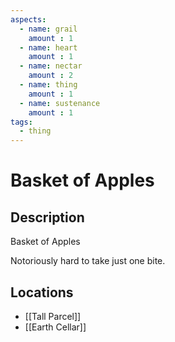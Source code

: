 ```yaml
---
aspects: 
  - name: grail
    amount : 1
  - name: heart
    amount : 1
  - name: nectar
    amount : 2
  - name: thing
    amount : 1
  - name: sustenance
    amount : 1
tags:
  - thing
---
```


# Basket of Apples

## Description
Basket of Apples

Notoriously hard to take just one bite.
## Locations
 - [[Tall Parcel]]
 - [[Earth Cellar]]